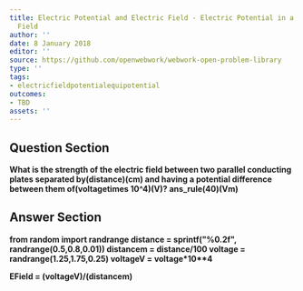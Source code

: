 ```yaml
---
title: Electric Potential and Electric Field - Electric Potential in a Uniform Electric
  Field
author: ''
date: 8 January 2018
editor: ''
source: https://github.com/openwebwork/webwork-open-problem-library
type: ''
tags:
- electricfieldpotentialequipotential
outcomes:
- TBD
assets: ''
---
```


## Question Section 

<b>
What is the strength of the electric field between two parallel conducting plates separated by(distance)(cm) and having a potential difference between them of(voltagetimes 10^4)(V)?
ans_rule(40)(Vm)



## Answer Section

from random import randrange
distance = sprintf("%0.2f", randrange(0.5,0.8,0.01))
distancem = distance/100
voltage = randrange(1.25,1.75,0.25)
voltageV = voltage*10**4

EField = (voltageV)/(distancem)